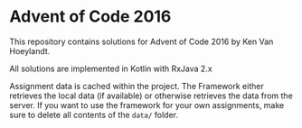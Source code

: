 # Advent of Code 2016

This repository contains solutions for Advent of Code 2016 by Ken Van Hoeylandt.

All solutions are implemented in Kotlin with RxJava 2.x

Assignment data is cached within the project.
The Framework either retrieves the local data (if available) or otherwise retrieves the data from the server.
If you want to use the framework for your own assignments, make sure to delete all contents of the `data/` folder.
